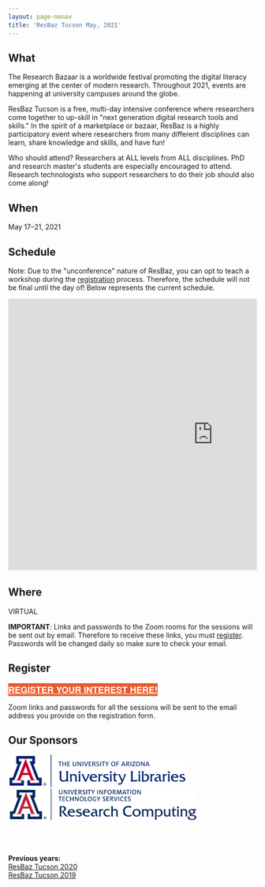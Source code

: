 ```yaml
---
layout: page-nonav
title: 'ResBaz Tucson May, 2021'
---
```


## What

The Research Bazaar is a worldwide festival promoting the digital literacy emerging at the center of modern research. Throughout 2021, events are happening at university campuses around the globe.

ResBaz Tucson is a free, multi-day intensive conference where researchers come together to up-skill in "next generation digital research tools and skills." In the spirit of a marketplace or bazaar, ResBaz is a highly participatory event where researchers from many different disciplines can learn, share knowledge and skills, and have fun!

Who should attend? Researchers at ALL levels from ALL disciplines. PhD and research master's students are especially encouraged to attend. Research technologists who support researchers to do their job should also come along!

## When

May 17&ndash;21, 2021

## Schedule

Note: Due to the "unconference" nature of ResBaz, you can opt to teach a workshop during the [registration](#register) process. Therefore, the schedule will not be final until the day of! Below represents the current schedule.

<div style="width:100%;overflow-x:auto">
<iframe src="https://kelseygonzalez.github.io/resbaz2021schedule/" width="830" height="550" frameborder="no"></iframe>
</div>

## Where
VIRTUAL

**IMPORTANT**: Links and passwords to the Zoom rooms for the sessions will be sent out by email. Therefore to receive these links, you must <u><a href="#register">register</a></u>. Passwords will be changed daily so make sure to check your email.

<!-- TODO: add this warning after we stop checking registrations: If you registered after May 15 and didn't receive the daily Zoom links/passwords, please contact us at resbazaz@gmail.com -->


## Register

<a href="https://forms.gle/WS8PTviQ2T9rfqcu9" class="btn btn2021" target="_blank">Register your interest here!</a>

Zoom links and passwords for all the sessions will be sent to the email address you provide on the registration form.

<style>
  .btn2021 {
    font-family: Montserrat,"Helvetica Neue",Helvetica,Arial,sans-serif;
    text-transform: uppercase;
    font-size: 18px;
    font-weight: 700;
    background-color: #EA5A2A;
    color: white;
  }
</style>

## Our Sponsors

<a href="https://new.library.arizona.edu/"><img src="/img/logos/ua_libraries.png" alt="University of Arizona Libraries" height="65"></a>&emsp;&emsp;&emsp;&emsp;<a href="https://it.arizona.edu/research"><img src="/img/logos/ua_uits_researchcomp.png" alt="UITS Research Computing" height="65"></a>

<br><br><br>
**Previous years:**<br/>
<a href="/resbaz/resbazTucson2020">ResBaz Tucson 2020</a><br/>
<a href="/resbaz/resbazTucson2019">ResBaz Tucson 2019</a>
